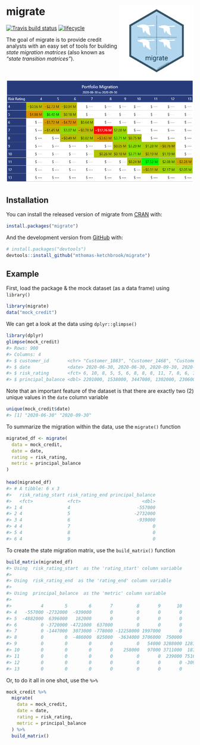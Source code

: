 
<!-- README.md is generated from README.Rmd. Please edit that file -->

# migrate <img src='man/figures/logo.png' align="right" height="200" />

<!-- badges: start -->

[![Travis build
status](https://travis-ci.com/mthomas-ketchbrook/migrate.svg?branch=master)](https://travis-ci.com/mthomas-ketchbrook/migrate)
[![lifecycle](https://img.shields.io/badge/lifecycle-maturing-orange.svg)](https://www.tidyverse.org/lifecycle/#maturing)
<!-- badges: end -->

The goal of migrate is to provide credit analysts with an easy set of
tools for building *state migration matrices* (also known as *“state
transition matrices”*).

<br> ![](man/figures/gt_tbl.png) <br>

## Installation

You can install the released version of migrate from
[CRAN](https://CRAN.R-project.org) with:

``` r
install.packages("migrate")
```

And the development version from [GitHub](https://github.com/) with:

``` r
# install.packages("devtools")
devtools::install_github("mthomas-ketchbrook/migrate")
```

## Example

First, load the package & the mock dataset (as a data frame) using
`library()`

``` r
library(migrate)
data("mock_credit")
```

We can get a look at the data using `dplyr::glimpse()`

``` r
library(dplyr)
glimpse(mock_credit)
#> Rows: 900
#> Columns: 4
#> $ customer_id       <chr> "Customer_1083", "Customer_1468", "Customer_1430", "Customer_1498", "Customer_1272", "Customer_1058", "Customer_1397", "Customer_1061", "Customer_1199", "Customer_1120", "Customer_1053", "Customer_1106", "Customer_1165", "Customer_1008", "Customer_1196", "Customer_1064", "Customer_1231", "Customer_1315", "Customer_1127", "Customer_1184", "Customer_1361", "Customer_1290", "Customer_1004", "Customer_1096", "Customer_1130", "Customer_1297", "Customer_1401", "Customer_1425", "Customer_1437", "Customer_1005", "Customer_1357", "Customer_1316", "Customer_1208", "Customer_1065", "Customer_1423", "Customer_1087", "Customer_1162", "Customer_1147", "Customer_1251", "Customer_1268", "Customer_1245", "Customer_1206", "Customer_1236", "Customer_1063", "Customer_1246", "Customer_1079", "Customer_1371", "Customer_1091", "Customer_1261", "Customer_1284", "Customer_1157", "Customer_1278", "Customer_1441", "Customer_1037", "Customer_1176", "Customer_1181", "Customer_1171",...
#> $ date              <date> 2020-06-30, 2020-06-30, 2020-09-30, 2020-09-30, 2020-09-30, 2020-06-30, 2020-09-30, 2020-09-30, 2020-06-30, 2020-06-30, 2020-09-30, 2020-09-30, 2020-06-30, 2020-09-30, 2020-06-30, 2020-06-30, 2020-09-30, 2020-06-30, 2020-09-30, 2020-06-30, 2020-09-30, 2020-09-30, 2020-06-30, 2020-09-30, 2020-06-30, 2020-06-30, 2020-06-30, 2020-06-30, 2020-06-30, 2020-06-30, 2020-09-30, 2020-06-30, 2020-06-30, 2020-09-30, 2020-09-30, 2020-06-30, 2020-09-30, 2020-09-30, 2020-06-30, 2020-09-30, 2020-09-30, 2020-06-30, 2020-06-30, 2020-09-30, 2020-09-30, 2020-06-30, 2020-09-30, 2020-09-30, 2020-09-30, 2020-09-30, 2020-09-30, 2020-06-30, 2020-06-30, 2020-06-30, 2020-06-30, 2020-06-30, 2020-06-30, 2020-09-30, 2020-06-30, 2020-06-30, 2020-06-30, 2020-09-30, 2020-09-30, 2020-09-30, 2020-06-30, 2020-09-30, 2020-09-30, 2020-09-30, 2020-09-30, 2020-06-30, 2020-09-30, 2020-06-30, 2020-06-30, 2020-06-30, 2020-06-30, 2020-06-30, 2020-09-30, 2020-09-30, 2020-06-30, 2020-06-30, 2020-06...
#> $ risk_rating       <fct> 6, 10, 8, 5, 5, 6, 8, 8, 8, 11, 7, 8, 6, 10, 10, 5, 6, 5, 6, 7, 10, 4, 11, 10, 8, 5, 5, 6, 9, 10, 9, 10, 10, 8, 7, 7, 11, 7, 6, 7, 7, 8, 9, 6, 8, 7, 8, 10, 11, 8, 9, 8, 11, 8, 11, 7, 6, 6, 8, 9, 6, 6, 6, 6, 7, 9, 10, 10, 7, 11, 11, 6, 7, 6, 7, 6, 11, 9, 8, 5, 6, 5, 7, 6, 11, 7, 7, 9, 11, 11, 8, 12, 7, 6, 8, 6, 8, 9, 7, 7, 5, 6, 10, 9, 7, 8, 7, 8, 9, 6, 10, 6, 6, 4, 7, 12, 11, 12, 9, 8, 8, 11, 6, 4, 11, 5, 6, 7, 7, 10, 9, 8, 6, 8, 6, 10, 12, 7, 7, 6, 11, 10, 8, 6, 8, 12, 7, 11, 6, 11, 6, 7, 6, 4, 5, 9, 7, 10, 4, 4, 8, 7, 6, 8, 10, 9, 11, 6, 6, 9, 5, 11, 9, 6, 9, 11, 6, 6, 11, 6, 7, 5, 6, 8, 10, 7, 10, 8, 10, 9, 7, 9, 9, 8, 6, 7, 9, 7, 8, 10, 9, 10, 8, 9, 9, 4, 6, 10, 8, 6, 11, 4, 6, 7, 7, 9, 6, 5, 7, 8, 9, 6, 9, 11, 6, 7, 6, 6, 7, 8, 4, 9, 8, 6, 8, 7, 5, 7, 7, 9, 7, 7, 7, 9, 7, 11, 6, 9, 8, 8, 9, 4, 7, 12, 9, 7, 8, 8, 9, 6, 7, 8, 10, 9, 5, 6, 9, 8, 4, 7, 9, 8, 11, 9, 8, 11, 7, 6, 10, 9, 6, 7, 8, 9, 11, 6, 7, 6, 10, 9, 5, 8, 9, 11, 6, 8, 6, 8, 9, 7, 6, 8, ...
#> $ principal_balance <dbl> 2201000, 1538000, 3447000, 1302000, 2306000, 666000, 938000, 737000, 799000, 1747000, 722000, 1206000, 1040000, 1372000, 510000, 400000, 890000, 1021000, 1849000, 1205000, 503000, 637000, 750000, 673000, 3658000, 932000, 856000, 2881000, 989000, 1177000, 242000, 659000, 375000, 669000, 546000, 976000, 253000, 1232000, 1850000, 743000, 1156000, 787000, 1737000, 2218000, 1284000, 1283000, 1233000, 2013000, 853000, 1600000, 774000, 695000, 2672000, 1659000, 1273000, 1420000, 363000, 224000, 1932000, 2161000, 3197000, 2763000, 916000, 4921000, 253000, 619000, 877000, 618000, 2194000, 464000, 334000, 854000, 1493000, 515000, 4343000, 983000, 943000, 814000, 1259000, 1108000, 833000, 576000, 1223000, 492000, 2963000, 327000, 1261000, 961000, 1374000, 1424000, 376000, 2269000, 299000, 1065000, 1149000, 1964000, 947000, 390000, 1041000, 1270000, 2598000, 933000, 1793000, 551000, 1268000, 837000, 1686000, 967000, 312000, 593000, 484000, 223000, 509000, 1380000, 2...
```

Note that an important feature of the dataset is that there are exactly
two (2) unique values in the `date` column variable

``` r
unique(mock_credit$date)
#> [1] "2020-06-30" "2020-09-30"
```

To summarize the migration within the data, use the `migrate()` function

``` r
migrated_df <- migrate(
  data = mock_credit, 
  date = date, 
  rating = risk_rating, 
  metric = principal_balance
)

head(migrated_df)
#> # A tibble: 6 x 3
#>   risk_rating_start risk_rating_end principal_balance
#>   <fct>             <fct>                       <dbl>
#> 1 4                 4                         -557000
#> 2 4                 5                        -2732000
#> 3 4                 6                         -939000
#> 4 4                 7                               0
#> 5 4                 8                               0
#> 6 4                 9                               0
```

To create the state migration matrix, use the `build_matrix()` function

``` r
build_matrix(migrated_df)
#> Using  risk_rating_start  as the 'rating_start' column variable
#> 
#> Using  risk_rating_end  as the 'rating_end' column variable
#> 
#> Using  principal_balance  as the 'metric' column variable
#> 
#>           4        5        6       7         8       9      10      11      12       13
#> 4   -557000 -2732000  -939000       0         0       0       0       0       0        0
#> 5  -4882000  6396000   182000       0         0       0       0       0       0        0
#> 6         0 -3720000 -4721000  637000         0       0       0       0       0        0
#> 7         0 -1447000  3073000 -778000 -12258000 1997000       0       0       0        0
#> 8         0        0  -486000  825000  -3634000 3706000  750000       0       0        0
#> 9         0        0        0       0         0   54000 3288000 1281000 -765000        0
#> 10        0        0        0       0    258000   97000 3711000  187000 1192000        0
#> 11        0        0        0       0         0       0  239000 7516000 2082000 -2280000
#> 12        0        0        0       0         0       0       0 -309000 2175000  2052000
#> 13        0        0        0       0         0       0       0       0       0        0
```

Or, to do it all in one shot, use the `%>%`

``` r
mock_credit %>% 
  migrate(
    data = mock_credit, 
    date = date, 
    rating = risk_rating, 
    metric = principal_balance
  ) %>% 
  build_matrix()
```
